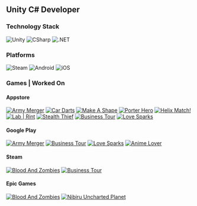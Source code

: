 ## Unity C# Developer

### Technology Stack
![Unity](https://img.shields.io/badge/-Unity-090909?style=for-the-badge&logo=unity&logoColor=FFFFFF)
![CSharp](https://img.shields.io/badge/-CSharp-090909?style=for-the-badge&logo=csharp&logoColor=239120)
![.NET](https://img.shields.io/badge/-framework-090909?style=for-the-badge&logo=.net&logoColor=512BD4)

### Platforms
![Steam](https://img.shields.io/badge/-PC-090909?style=for-the-badge&logo=steam&logoColor=FFFFFF)
![Android](https://img.shields.io/badge/-Android-090909?style=for-the-badge&logo=android&logoColor=3DDC84)
![iOS](https://img.shields.io/badge/-platform-090909?style=for-the-badge&logo=ios&logoColor=FFFFFF)

### Games | Worked On
#### Appstore
[![Army Merger](https://img.shields.io/badge/-Army_Merger-090909?style=for-the-badge&logo=appstore&logoColor=C036DC)](https://apps.apple.com/us/app/army-merger/id1550938481)
[![Car Darts](https://img.shields.io/badge/-Car_Darts-090909?style=for-the-badge&logo=appstore&logoColor=DC8E20)](https://apps.apple.com/us/app/car-darts/id1542737434)
[![Make A Shape](https://img.shields.io/badge/-Make_A_Shape-090909?style=for-the-badge&logo=appstore&logoColor=90C8F4)](https://apps.apple.com/us/app/make-a-shape/id1535469408)
[![Porter Hero](https://img.shields.io/badge/-Porter_Hero-090909?style=for-the-badge&logo=appstore&logoColor=9A2E26)](https://apps.apple.com/us/app/porter-hero/id1535474164)
[![Helix Match!](https://img.shields.io/badge/-Helix_Match!-090909?style=for-the-badge&logo=appstore&logoColor=D38A8A)](https://apps.apple.com/us/app/helix-match/id1531623076)
[![Lab | Rint](https://img.shields.io/badge/-Lab_|_Rint-090909?style=for-the-badge&logo=appstore&logoColor=70D7D7)](https://apps.apple.com/us/app/lab-rint/id1530252176)
[![Stealth Thief](https://img.shields.io/badge/-Stealth_Thief-090909?style=for-the-badge&logo=appstore&logoColor=313159)](https://apps.apple.com/us/app/stealth-thief/id1525359181)
[![Business Tour](https://img.shields.io/badge/-Business_Tour-090909?style=for-the-badge&logo=appstore&logoColor=8CF0F0)](https://apps.apple.com/pl/app/business-tour/id1468486788)
[![Love Sparks](https://img.shields.io/badge/-Love_Sparks-090909?style=for-the-badge&logo=appstore&logoColor=7828c8)](https://apps.apple.com/us/app/love-sparks-dating-chat-games/id1580105392)

#### Google Play
[![Army Merger](https://img.shields.io/badge/-Army_Merger-090909?style=for-the-badge&logo=googleplay&logoColor=C036DC)](https://play.google.com/store/apps/details?id=com.gooligames.armymerger&hl=ru&gl=US)
[![Business Tour](https://img.shields.io/badge/-Business_Tour-090909?style=for-the-badge&logo=googleplay&logoColor=8CF0F0)](https://play.google.com/store/apps/details?id=com.eightfloor.business.tour.friends.board.dice.free&hl=ru&gl=US)
[![Love Sparks](https://img.shields.io/badge/-Love_Sparks-090909?style=for-the-badge&logo=googleplay&logoColor=7828c8)](https://play.google.com/store/apps/details?id=com.swagmasha.lovespark&hl=ru&gl=US)
[![Anime Lover](https://img.shields.io/badge/-Anime_Lover-090909?style=for-the-badge&logo=googleplay&logoColor=FFBFDA)](https://play.google.com/store/apps/details?id=com.keystorm.animelover&hl=US)

#### Steam
[![Blood And Zombies](https://img.shields.io/badge/-Blood_And_Zombies-090909?style=for-the-badge&logo=steam&logoColor=A02020)](https://store.steampowered.com/app/1739880/Blood_And_Zombies/)
[![Business Tour](https://img.shields.io/badge/-Business_Tour-090909?style=for-the-badge&logo=steam&logoColor=8CF0F0)](https://store.steampowered.com/app/397900/Business_Tour__Board_Game_with_Online_Multiplayer/)

#### Epic Games
[![Blood And Zombies](https://img.shields.io/badge/-Blood_And_Zombies-090909?style=for-the-badge&logo=epicgames&logoColor=A02020)](https://store.epicgames.com/ru/p/blood-and-zombies-4273b6)
[![Nibiru Uncharted Planet](https://img.shields.io/badge/-Nibiru_Uncharted_Planet-090909?style=for-the-badge&logo=epicgames&logoColor=518431)](https://store.epicgames.com/ru/p/nibiru-ce8efd)
